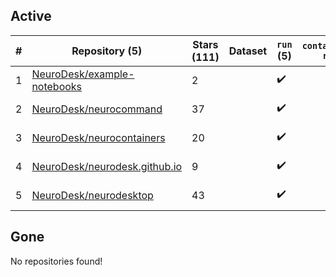 ## Active
| # | Repository (5) | Stars (111) | Dataset | `run` (5) | `containers-run` | Last Modified |
| --- | --- | --- | --- | --- | --- | --- |
| 1 | [NeuroDesk/example-notebooks](https://github.com/NeuroDesk/example-notebooks) | 2 |  | :heavy_check_mark: |  | 2024-10-25 05:46:01+00:00 |
| 2 | [NeuroDesk/neurocommand](https://github.com/NeuroDesk/neurocommand) | 37 |  | :heavy_check_mark: |  | 2024-10-25 05:48:04+00:00 |
| 3 | [NeuroDesk/neurocontainers](https://github.com/NeuroDesk/neurocontainers) | 20 |  | :heavy_check_mark: |  | 2024-10-22 16:21:31+00:00 |
| 4 | [NeuroDesk/neurodesk.github.io](https://github.com/NeuroDesk/neurodesk.github.io) | 9 |  | :heavy_check_mark: |  | 2024-10-25 05:42:26+00:00 |
| 5 | [NeuroDesk/neurodesktop](https://github.com/NeuroDesk/neurodesktop) | 43 |  | :heavy_check_mark: |  | 2024-10-25 05:48:29+00:00 |

## Gone
No repositories found!
